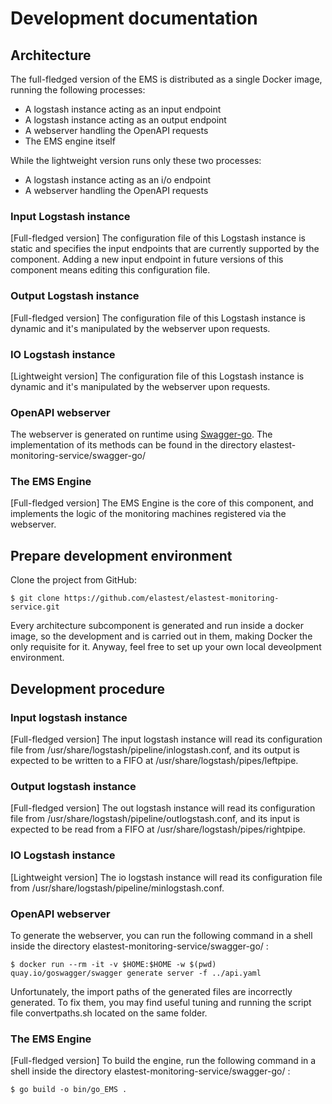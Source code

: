 # Development documentation

## Architecture

The full-fledged version of the EMS is distributed as a single Docker image, running the following processes:
* A logstash instance acting as an input endpoint
* A logstash instance acting as an output endpoint
* A webserver handling the OpenAPI requests
* The EMS engine itself

While the lightweight version runs only these two processes:
* A logstash instance acting as an i/o endpoint
* A webserver handling the OpenAPI requests

### Input Logstash instance

[Full-fledged version]
The configuration file of this Logstash instance is static and specifies the input endpoints that are currently supported by the component. Adding a new input endpoint in future versions of this component means editing this configuration file.

### Output Logstash instance

[Full-fledged version]
The configuration file of this Logstash instance is dynamic and it's manipulated by the webserver upon requests.

### IO Logstash instance

[Lightweight version]
The configuration file of this Logstash instance is dynamic and it's manipulated by the webserver upon requests.

### OpenAPI webserver

The webserver is generated on runtime using [Swagger-go](https://github.com/go-swagger/go-swagger). The implementation of its methods can be found in the directory elastest-monitoring-service/swagger-go/

### The EMS Engine

[Full-fledged version]
The EMS Engine is the core of this component, and implements the logic of the monitoring machines registered via the webserver.

## Prepare development environment

Clone the project from GitHub:
```
$ git clone https://github.com/elastest/elastest-monitoring-service.git
```

Every architecture subcomponent is generated and run inside a docker image, so the development and is carried out in them, making Docker the only requisite for it. Anyway, feel free to set up your own local deveolpment environment.

## Development procedure

### Input logstash instance

[Full-fledged version]
The input logstash instance will read its configuration file from /usr/share/logstash/pipeline/inlogstash.conf, and its output is expected to be written to a FIFO at /usr/share/logstash/pipes/leftpipe.

### Output logstash instance

[Full-fledged version]
The out logstash instance will read its configuration file from /usr/share/logstash/pipeline/outlogstash.conf, and its input is expected to be read from a FIFO at /usr/share/logstash/pipes/rightpipe.

### IO Logstash instance

[Lightweight version]
The io logstash instance will read its configuration file from /usr/share/logstash/pipeline/minlogstash.conf.

### OpenAPI webserver

To generate the webserver, you can run the following command in a shell inside the directory elastest-monitoring-service/swagger-go/ :
```
$ docker run --rm -it -v $HOME:$HOME -w $(pwd) quay.io/goswagger/swagger generate server -f ../api.yaml
```

Unfortunately, the import paths of the generated files are incorrectly generated. To fix them, you may find useful tuning and running the script file convertpaths.sh located on the same folder.

### The EMS Engine

[Full-fledged version]
To build the engine, run the following command in a shell inside the directory elastest-monitoring-service/swagger-go/ :
```
$ go build -o bin/go_EMS .
```
